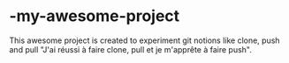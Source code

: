 # -my-awesome-project
This awesome project is created to experiment git notions like clone, push and pull
"J'ai réussi à faire clone, pull et je m'apprête à faire push".